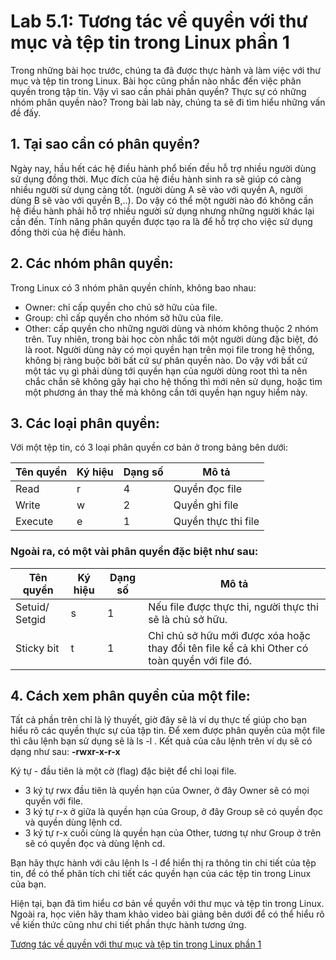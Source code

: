 # Lab 5.1: Tương tác về quyền với thư mục và tệp tin trong Linux phần 1

Trong những bài học trước, chúng ta đã được thực hành và làm việc với thư mục và tệp tin trong Linux. Bài học cũng phần nào nhắc đến việc phân quyền trong tập tin. Vậy vì sao cần phải phân quyền? Thực sự có những nhóm phân quyền nào? Trong bài lab này, chúng ta sẽ đi tìm hiểu những vấn đề đấy.

## 1. Tại sao cần có phân quyền?

Ngày nay, hầu hết các hệ điều hành phổ biến đều hỗ trợ nhiều người dùng sử dụng đồng thời. Mục đích của hệ điều hành sinh ra sẽ giúp có càng nhiều người sử dụng càng tốt. (người dùng A sẽ vào với quyền A, người dùng B sẽ vào với quyền B,..). Do vậy có thể một người nào đó không cần hệ điều hành phải hỗ trợ nhiều người sử dụng nhưng những người khác lại cần đến. Tính năng phân quyền được tạo ra là để hỗ trợ cho việc sử dụng đồng thời của hệ điều hành.

## 2. Các nhóm phân quyền:

Trong Linux có 3 nhóm phân quyền chính, không bao nhau:

- Owner: chỉ cấp quyền cho chủ sở hữu của file.
- Group: chỉ cấp quyền cho nhóm sở hữu của file.
- Other: cấp quyền cho những người dùng và nhóm không thuộc 2 nhóm trên.
  Tuy nhiên, trong bài học còn nhắc tới một người dùng đặc biệt, đó là root. Người dùng này có mọi quyền hạn trên mọi file trong hệ thống, không bị ràng buộc bởi bất cứ sự phân quyền nào.
  Do vậy với bất cứ một tác vụ gì phải dùng tới quyền hạn của người dùng root thì ta nên chắc chắn sẽ không gây hại cho hệ thống thì mới nên sử dụng, hoặc tìm một phương án thay thế mà không cần tới quyền hạn nguy hiểm này.

## 3. Các loại phân quyền:

Với một tệp tin, có 3 loại phân quyền cơ bản ở trong bảng bên dưới:

| Tên quyền | Ký hiệu | Dạng số | Mô tả               |
| --------- | ------- | ------- | ------------------- |
| Read      | r       | 4       | Quyền đọc file      |
| Write     | w       | 2       | Quyền ghi file      |
| Execute   | e       | 1       | Quyền thực thi file |

### Ngoài ra, có một vài phân quyền đặc biệt như sau:

| Tên quyền      | Ký hiệu | Dạng số | Mô tả                                                                                         |
| -------------- | ------- | ------- | --------------------------------------------------------------------------------------------- |
| Setuid/ Setgid | s       | 1       | Nếu file được thực thi, người thực thi sẽ là chủ sở hữu.                                      |
| Sticky bit     | t       | 1       | Chỉ chủ sở hữu mới được xóa hoặc thay đổi tên file kể cả khi Other có toàn quyền với file đó. |

## 4. Cách xem phân quyền của một file:

Tất cả phần trên chỉ là lý thuyết, giờ đây sẽ là ví dụ thực tế giúp cho bạn hiểu rõ các quyền thực sự của tập tin. Để xem được phân quyền của một file thì câu lệnh bạn sử dụng sẽ là ls -l .
Kết quả của câu lệnh trên ví dụ sẽ có dạng như sau:
**-rwxr-x-r-x**

Ký tự - đầu tiên là một cờ (flag) đặc biệt để chỉ loại file.

- 3 ký tự rwx đầu tiên là quyền hạn của Owner, ở đây Owner sẽ có mọi quyền với file.
- 3 ký tự r-x ở giữa là quyền hạn của Group, ở đây Group sẽ có quyền đọc và quyền dùng lệnh cd.
- 3 ký tự r-x cuối cùng là quyền hạn của Other, tương tự như Group ở trên sẽ có quyền đọc và dùng lệnh cd.

Bạn hãy thực hành với câu lệnh ls -l để hiển thị ra thông tin chi tiết của tệp tin, để có thể phân tích chi tiết các quyền hạn của các tệp tin trong Linux của bạn.

Hiện tại, bạn đã tìm hiểu cơ bản về quyền với thư mục và tệp tin trong Linux. Ngoài ra, học viên hãy tham khảo video bài giảng bên dưới để có thể hiểu rõ về kiến thức cũng như chi tiết phần thực hành tương ứng.

[Tương tác về quyền với thư mục và tệp tin trong Linux phần 1](https://funix.udemy.com/course/learn-linux-in-5-days/learn/lecture/1417738#overview)
